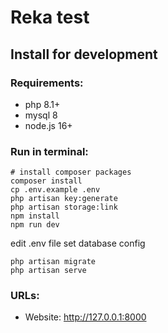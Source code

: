 # Reka test

## Install for development

### Requirements:
- php 8.1+
- mysql 8
- node.js 16+


### Run in terminal:

```shell
# install composer packages
composer install
cp .env.example .env
php artisan key:generate
php artisan storage:link
npm install
npm run dev
```
edit .env file set database config

```shell
php artisan migrate
php artisan serve
```
### URLs:
- Website: http://127.0.0.1:8000
